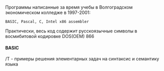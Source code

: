 Программы написанные за время учебы в Волгоградском экономическом колледже в 1997-2001: 
    
    BASIC, Pascal, C, Intel x86 assembler

Практически, весь код содержит русскоязычные символы в восмибитовой кодировке DOS(OEM) 866

#### BASIC
/T - примеры решения элементарных задач на синтаксис и семантику языка
